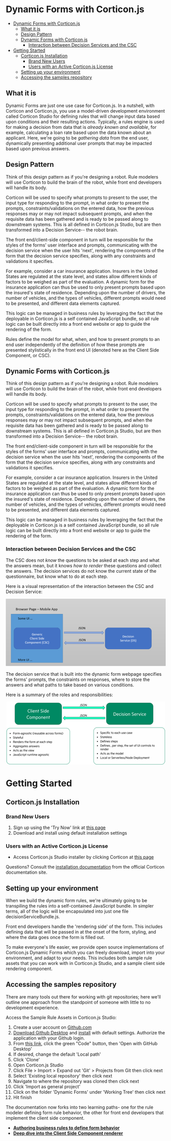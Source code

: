 # Dynamic Forms with Corticon.js

- [Dynamic Forms with Corticon.js](#dynamic-forms-with-corticonjs)
  - [What it is](#what-it-is)
  - [Design Pattern](#design-pattern)
  - [Dynamic Forms with Corticon.js](#dynamic-forms-with-corticonjs-1)
    - [Interaction between Decision Services and the CSC](#interaction-between-decision-services-and-the-csc)
- [Getting Started](#getting-started)
  - [Corticon.js Installation](#corticonjs-installation)
    - [Brand New Users](#brand-new-users)
    - [Users with an Active Corticon.js License](#users-with-an-active-corticonjs-license)
  - [Setting up your environment](#setting-up-your-environment)
  - [Accessing the samples repository](#accessing-the-samples-repository)



## What it is

Dynamic Forms are just one use case for Corticon.js.  In a nutshell, with Corticon and Corticon.js, you use a model-driven development environment called Corticon Studio for defining rules that will change input data based upon conditions and their resulting actions. Typically, a rules engine is used for making a decision from data that is _already known and available_, for example, calculating a loan rate based upon the data known about an applicant. Here, we're going to be _gathering data_ from the end user, dynamically presenting additional user prompts that may be impacted based upon previous answers.

## Design Pattern

Think of this design pattern as if you're designing a robot. Rule modelers will use Corticon to build the brain of the robot, while front end developers will handle its body. 

Corticon will be used to specify what prompts to present to the user, the input type for responding to the prompt, in what order to present the prompts, constraints/validations on the entered data, how the previous responses may or may not impact subsequent prompts, and when the requisite data has been gathered and is ready to be passed along to downstream systems. This is all defined in Corticon.js Studio, but are then transformed into a Decision Service-- the robot brain. 

The front end/client-side component in turn will be responsible for the styles of the forms' user interface and prompts, communicating with the decision service when the user hits 'next', rendering the components of the form that the decision service specifies, along with any constraints and validations it specifies.

For example, consider a car insurance application. Insurers in the United States are regulated at the state level, and states allow different kinds of factors to be weighed as part of the evaluation. A dynamic form for the insurance application can thus be used to only present prompts based upon the insured's state of residence. Depending upon the number of drivers, the number of vehicles, and the types of vehicles, different prompts would need to be presented, and different data elements captured. 

This logic can be managed in business rules by leveraging the fact that the deployable in Corticon.js is a self contained JavaScript bundle, so all rule logic can be built directly into a front end website or app to guide the rendering of the form. 

Rules define the model for what, when, and how to present prompts to an end user independently of the definition of how these prompts are presented stylistically in the front end UI (denoted here as the Client Side Component, or CSC).

## Dynamic Forms with Corticon.js

Think of this design pattern as if you're designing a robot. Rule modelers will use Corticon to build the brain of the robot, while front end developers will handle its body. 

Corticon will be used to specify what prompts to present to the user, the input type for responding to the prompt, in what order to present the prompts, constraints/validations on the entered data, how the previous responses may or may not impact subsequent prompts, and when the requisite data has been gathered and is ready to be passed along to downstream systems. This is all defined in Corticon.js Studio, but are then transformed into a Decision Service-- the robot brain. 

The front end/client-side component in turn will be responsible for the styles of the forms' user interface and prompts, communicating with the decision service when the user hits 'next', rendering the components of the form that the decision service specifies, along with any constraints and validations it specifies.

For example, consider a car insurance application. Insurers in the United States are regulated at the state level, and states allow different kinds of factors to be weighed as part of the evaluation. A dynamic form for the insurance application can thus be used to only present prompts based upon the insured's state of residence. Depending upon the number of drivers, the number of vehicles, and the types of vehicles, different prompts would need to be presented, and different data elements captured. 

This logic can be managed in business rules by leveraging the fact that the deployable in Corticon.js is a self contained JavaScript bundle, so all rule logic can be built directly into a front end website or app to guide the rendering of the form. 

### Interaction between Decision Services and the CSC

The CSC does not _know_ the questions to be asked at each step and what the answers mean, but it knows _how to render_ these questions and collect the answers. The decision services do not know the current state of the questionnaire, but know what to do at each step.

Here is a visual representation of the interaction between the CSC and Decision Service:

![Big picture view](docs/images/bigPic.PNG)

The decision service that is built into the dynamic form webpage specifies the forms' prompts, the constraints on responses, where to store the answers and what paths to take based on various conditions. 

Here is a summary of the roles and responsibilities:

<p style="text-align:center;">
<img width="500"src="docs/images/architecture.png"
 title="architecture">
</p>

# Getting Started

## Corticon.js Installation

### Brand New Users

1. Sign up using the 'Try Now' link at [this page](https://www.progress.com/corticon-js)
2. Download and install using default installation settings

### Users with an Active Corticon.js License

*   Access Corticon.js Studio installer by clicking Corticon at [this page](https://www.progress.com/support/download-center)

Questions? Consult the [installation documentation](https://docs.progress.com/bundle/corticon-js-introduction/page/Install-Corticon.js-Studio.html) from the official Corticon documentation site.

## Setting up your environment

When we build the dynamic form rules, we're ultimately going to be transpiling the rules into a self-contained JavaScript bundle. In simpler terms, all of the logic will be encapsulated into just one file decisionServiceBundle.js. 

Front end developers handle the 'rendering side' of the form. This includes defining data that will be passed in at the onset of the form, styling, and where the data goes once the form is filled out. 

To make everyone's life easier, we provide  open source implementations of Corticon.js Dynamic Forms which you can freely download, import into your environment, and adapt to your needs. This includes both sample rule assets that you can work with in Corticon.js Studio, and a sample client side rendering component. 

## Accessing the samples repository

There are many tools out there for working with git repositories; here we'll outline one approach from the standpoint of someone with little to no development experience.

Access the Sample Rule Assets in Corticon.js Studio:

1. Create a user account on [Github.com](github.com)
2. [Download Github Desktop](https://desktop.github.com/) and [install](https://docs.github.com/en/desktop) with default settings. Authorize the application with your Github login. 
3. From [this link](https://github.com/corticon/corticon.js-samples), click the green "Code" button, then 'Open with GitHub Desktop'
4. If desired, change the default 'Local path'
5. Click 'Clone'
6. Open Corticon.js Studio
7. Click File > Import > Expand out 'Git' > Projects from Git then click next
8. Select 'Existing local repository' then click next
9. Navigate to where the repository was cloned then click next
10. Click 'Import as general project'
11. Click on the folder 'Dynamic Forms' under 'Working Tree' then click next
12. Hit finish
  
The documentation now forks into two learning paths- one for the rule modeler defining form rule behavior, the other for front end developers that implement the client side component. 

- [**Authoring business rules to define form behavior**](docs/AuthoringDecisionService.md)
- [**Deep dive into the Client Side Component renderer**](docs/AuthoringClientSideComponents.md)
